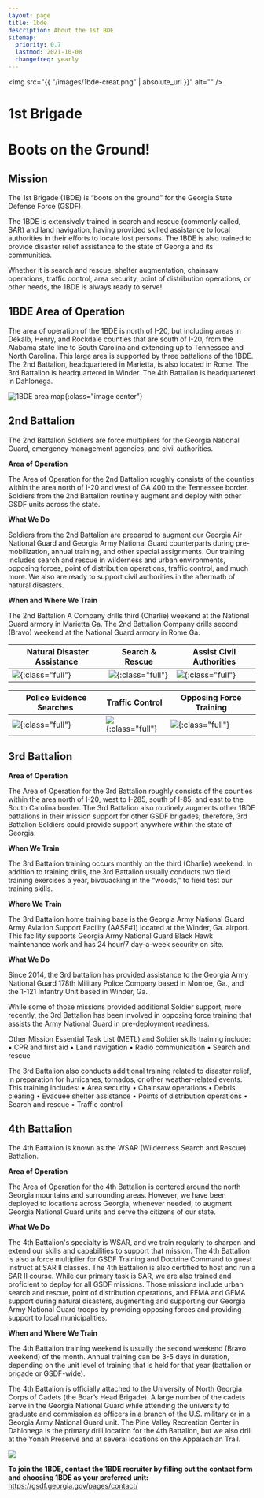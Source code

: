 ```yaml
---
layout: page
title: 1bde
description: About the 1st BDE
sitemap:
  priority: 0.7
  lastmod: 2021-10-08
  changefreq: yearly
---
```

<span class="image center"><img src="{{ "/images/1bde-creat.png" | absolute_url }}" alt="" /></span>

# 1st Brigade

# Boots on the Ground!

## **Mission**

The 1st Brigade (1BDE) is “boots on the ground” for the Georgia State Defense Force (GSDF).

The 1BDE is extensively trained in search and rescue (commonly called, SAR) and land navigation, having provided skilled assistance to local authorities in their efforts to locate lost persons. The 1BDE is also trained to provide disaster relief assistance to the state of Georgia and its communities.

Whether it is search and rescue, shelter augmentation, chainsaw operations, traffic control, area security, point of distribution operations, or other needs, the 1BDE is always ready to serve!

## **1BDE Area of Operation**

The area of operation of the 1BDE is north of I-20, but including areas in Dekalb, Henry, and Rockdale counties that are south of I-20, from the Alabama state line to South Carolina and extending up to Tennessee and North Carolina. This large area is supported by three battalions of the 1BDE. The 2nd Battalion, headquartered in Marietta, is also located in Rome. The 3rd Battalion is headquartered in Winder. The 4th Battalion is headquartered in Dahlonega. 

![1BDE area map](/images/1bde-ao-map-with-bn-locations.jpg){:class="image center"}

## 2nd Battalion

The 2nd Battalion Soldiers are force multipliers for the Georgia National Guard, emergency management agencies, and civil authorities.

**Area of Operation**

The Area of Operation for the 2nd Battalion roughly consists of the counties within the area north of I-20 and west of GA 400 to the Tennessee border. Soldiers from the 2nd Battalion routinely augment and deploy with other GSDF units across the state.

**What We Do**

Soldiers from the 2nd Battalion are prepared to augment our Georgia Air National Guard and Georgia Army National Guard counterparts during pre-mobilization, annual training, and other special assignments. Our training includes search and rescue in wilderness and urban environments, opposing forces, point of distribution operations, traffic control, and much more. We also are ready to support civil authorities in the aftermath of natural disasters. 

**When and Where We Train**

The 2nd Battalion A Company drills third (Charlie) weekend at the National Guard armory in Marietta Ga.  The 2nd Battalion Company drills second (Bravo) weekend at the National Guard armory in Rome Ga.  

| ﻿ Natural Disaster Assistance                   | Search & Rescue                    | Assist Civil Authorities                 |
| ----------------------------------------------- | ---------------------------------- | ---------------------------------------- |
| ![](/images/disaster_relief.png){:class="full"} | ![](/images/sr.png){:class="full"} | ![](/images/topright.png){:class="full"} |

| ﻿ Police Evidence Searches             | Traffic Control                         | Opposing Force Training                    |
| -------------------------------------- | --------------------------------------- | ------------------------------------------ |
| ![](/images/police.png){:class="full"} | ![](/images/traffic.png){:class="full"} | ![](/images/opp_again.jpeg){:class="full"} |

## 3rd Battalion

**Area of Operation**

The Area of Operation for the 3rd Battalion roughly consists of the counties within the area north of I-20, west to I-285, south of I-85, and east to the South Carolina border. The 3rd Battalion also routinely augments other 1BDE battalions in their mission support for other GSDF brigades; therefore, 3rd Battalion Soldiers could provide support anywhere within the state of Georgia.

**When We Train**

The 3rd Battalion training occurs monthly on the third (Charlie) weekend. In addition to training drills, the 3rd Battalion usually conducts two field training exercises a year, bivouacking in the “woods,” to field test our training skills.

**Where We Train**

The 3rd Battalion home training base is the Georgia Army National Guard Army Aviation Support Facility (AASF#1) located at the Winder, Ga. airport. This facility supports Georgia Army National Guard Black Hawk maintenance work and has 24 hour/7 day-a-week security on site.

**What We Do**

Since 2014, the 3rd battalion has provided assistance to the Georgia Army National Guard 178th Military Police Company based in Monroe, Ga., and the 1-121 Infantry Unit based in Winder, Ga. 

While some of those missions provided additional Soldier support, more recently, the 3rd Battalion has been involved in opposing force training that assists the Army National Guard in pre-deployment readiness. 

Other Mission Essential Task List (METL) and Soldier skills training include:
•	CPR and first aid
•	Land navigation
•	Radio communication
•	Search and rescue

The 3rd Battalion also conducts additional training related to disaster relief, in preparation for hurricanes, tornados, or other weather-related events. This training includes:
•	Area security
•	Chainsaw operations
•	Debris clearing
•	Evacuee shelter assistance
•	Points of distribution operations 
•	Search and rescue
•	Traffic control

## 4th Battalion

The 4th Battalion is known as the WSAR (Wilderness Search and Rescue) Battalion.

**Area of Operation**

The Area of Operation for the 4th Battalion is centered around the north Georgia mountains and surrounding areas. However, we have been deployed to locations across Georgia, whenever needed, to augment Georgia National Guard units and serve the citizens of our state.  

**What We Do**

The 4th Battalion's specialty is WSAR, and we train regularly to sharpen and extend our skills and capabilities to support that mission. The 4th Battalion is also a force multiplier for GSDF Training and Doctrine Command to guest instruct at SAR II classes. The 4th Battalion is also certified to host and run a SAR II course.  While our primary task is SAR, we are also trained and proficient to deploy for all GSDF missions. Those missions include urban search and rescue, point of distribution operations, and FEMA and GEMA support during natural disasters, augmenting and supporting our Georgia Army National Guard troops by providing opposing forces and providing support to local municipalities.

**When and Where We Train**

The 4th Battalion training weekend is usually the second weekend (Bravo weekend) of the month. Annual training can be 3-5 days in duration, depending on the unit level of training that is held for that year (battalion or brigade or GSDF-wide).

The 4th Battalion is officially attached to the University of North Georgia Corps of Cadets (the Boar’s Head Brigade). A large number of the cadets serve in the Georgia National Guard while attending the university to graduate and commission as officers in a branch of the U.S. military or in a Georgia Army National Guard unit. The Pine Valley Recreation Center in Dahlonega is the primary drill location for the 4th Battalion, but we also drill at the Yonah Preserve and at several locations on the Appalachian Trail.

![](/images/41.png)

**To join the 1BDE, contact the 1BDE recruiter by filling out the contact form and choosing 1BDE as your preferred unit:** <https://gsdf.georgia.gov/pages/contact/>